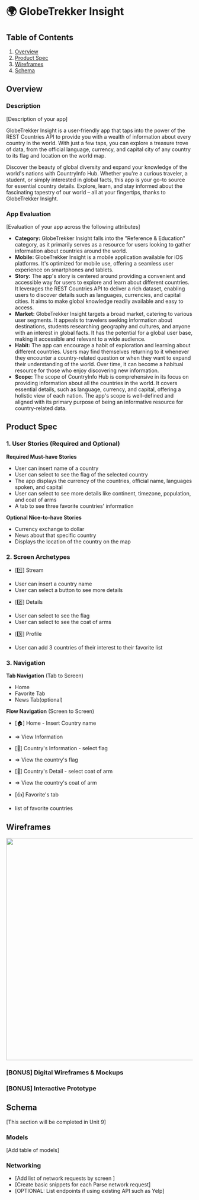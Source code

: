 # 🌍 GlobeTrekker Insight

## Table of Contents

1. [Overview](#Overview)
2. [Product Spec](#Product-Spec)
3. [Wireframes](#Wireframes)
4. [Schema](#Schema)

## Overview

### Description
[Description of your app]

GlobeTrekker Insight is a user-friendly app that taps into the power of the REST Countries API to provide you with a wealth of information about every country in the world. With just a few taps, you can explore a treasure trove of data, from the official language, currency, and capital city of any country to its flag and location on the world map.

Discover the beauty of global diversity and expand your knowledge of the world's nations with CountryInfo Hub. Whether you're a curious traveler, a student, or simply interested in global facts, this app is your go-to source for essential country details. Explore, learn, and stay informed about the fascinating tapestry of our world – all at your fingertips, thanks to GlobeTrekker Insight.

### App Evaluation

[Evaluation of your app across the following attributes]
- **Category:**
  GlobeTrekker Insight falls into the "Reference & Education" category, as it primarily serves as a resource for users looking to gather information about countries around the world.
- **Mobile:**
  GlobeTrekker Insight is a mobile application available for iOS platforms. It's optimized for mobile use, offering a seamless user experience on smartphones and tablets.
- **Story:**
  The app's story is centered around providing a convenient and accessible way for users to explore and learn about different countries. It leverages the REST Countries API to deliver a rich dataset, enabling users to discover details such as languages, currencies, and capital cities. It aims to make global knowledge readily available and easy to access.
- **Market:**
  GlobeTrekker Insight targets a broad market, catering to various user segments. It appeals to travelers seeking information about destinations, students researching geography and cultures, and anyone with an interest in global facts. It has the potential for a global user base, making it accessible and relevant to a wide audience.
- **Habit:**
  The app can encourage a habit of exploration and learning about different countries. Users may find themselves returning to it whenever they encounter a country-related question or when they want to expand their understanding of the world. Over time, it can become a habitual resource for those who enjoy discovering new information.
- **Scope:**
  The scope of CountryInfo Hub is comprehensive in its focus on providing information about all the countries in the world. It covers essential details, such as language, currency, and capital, offering a holistic view of each nation. The app's scope is well-defined and aligned with its primary purpose of being an informative resource for country-related data.

## Product Spec

### 1. User Stories (Required and Optional)

**Required Must-have Stories**

* User can insert name of a country
* User can select to see the flag of the selected country
* The app displays the currency of the countries, official name, languages spoken, and capital
* User can select to see more details like continent, timezone, population, and coat of arms
* A tab to see three favorite countries' information

**Optional Nice-to-have Stories**

* Currency exchange to dollar
* News about that specific country
* Displays the location of the country on the map

### 2. Screen Archetypes

- [1️⃣] Stream
* User can insert a country name
* User can select a button to see more details
- [2️⃣] Details
* User can select to see the flag
* User can select to see the coat of arms
- [3️⃣] Profile
* User can add 3 countries of their interest to their favorite list

### 3. Navigation

**Tab Navigation** (Tab to Screen)

* Home
* Favorite Tab
* News Tab(optional)

**Flow Navigation** (Screen to Screen)

- [🏠] Home - Insert Country name
* => View Information

- [🏁] Country's Information - select flag
* => View the country's flag

- [🔣] Country's Detail - select coat of arm
* => View the country's coat of arm

- [👍] Favorite's tab
* list of favorite countries


## Wireframes


<img src="http://g.recordit.co/ARdJw6M7rx.gif" width=600>

### [BONUS] Digital Wireframes & Mockups

### [BONUS] Interactive Prototype

## Schema 

[This section will be completed in Unit 9]

### Models

[Add table of models]

### Networking

- [Add list of network requests by screen ]
- [Create basic snippets for each Parse network request]
- [OPTIONAL: List endpoints if using existing API such as Yelp]

